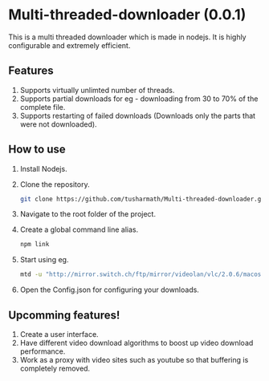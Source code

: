 Multi-threaded-downloader (0.0.1)
=================================



This is a multi threaded downloader which is made in nodejs. It is highly configurable and extremely efficient.

Features
--------
1. Supports virtually unlimted number of threads.
2. Supports partial downloads for eg - downloading from 30 to 70% of the complete file.
3. Supports restarting of failed downloads (Downloads only the parts that were not downloaded).


How to use
----------
1. Install Nodejs.
2. Clone the repository.

	```bash
	git clone https://github.com/tusharmath/Multi-threaded-downloader.git
	```
3. Navigate to the root folder of the project.
4. Create a global command line alias.

	```bash
	npm link
	```
5. Start using eg.

	```bash
	mtd -u "http://mirror.switch.ch/ftp/mirror/videolan/vlc/2.0.6/macosx/vlc-2.0.6.dmg" -p "vlc-2.0.6.dmg"
	```

6. Open the Config.json for configuring your downloads.


Upcomming features!
-------------------
1. Create a user interface.
2. Have different video download algorithms to boost up video download performance.
3. Work as a proxy with video sites such as youtube so that buffering is completely removed.
